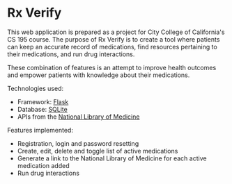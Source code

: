 # Rx Verify

This web application is prepared as a project for City College of California's CS 195 course. The purpose of Rx Verify 
is to create a tool where patients can keep an accurate record of medications, find resources pertaining to their 
medications, and run drug interactions. 

These combination of features is an attempt to improve health outcomes and empower patients with knowledge about their medications.

Technologies used:
<ul>
    <li>Framework: <a href="https://flask.palletsprojects.com/en/2.1.x/">Flask</a></li>
    <li>Database: <a href="https://sqlite.org/index.html">SQLite</a></li>
    <li>APIs from the <a href="https://lhncbc.nlm.nih.gov/RxNav/APIs/index.html">National Library of Medicine</a></li>
</ul>

Features implemented:
<ul>
    <li>Registration, login and password resetting</li>
    <li>Create, edit, delete and toggle list of active medications</li>
    <li>Generate a link to the National Library of Medicine for each active medication added</li>
    <li>Run drug interactions</li>
</ul>